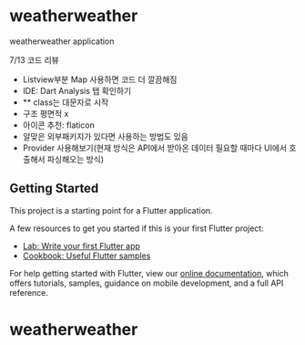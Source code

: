 # weatherweather

weatherweather application

7/13 코드 리뷰
- Listview부분 Map 사용하면 코드 더 깔끔해짐
- IDE: Dart Analysis 탭 확인하기
- ** class는 대문자로 시작
- 구조 평면적 x
- 아이콘 추천: flaticon
- 알맞은 외부패키지가 있다면 사용하는 방법도 있음
- Provider 사용해보기(현재 방식은 API에서 받아온 데이터 필요할 때마다 UI에서 호출해서 파싱해오는 방식) 

## Getting Started

This project is a starting point for a Flutter application.

A few resources to get you started if this is your first Flutter project:

- [Lab: Write your first Flutter app](https://flutter.dev/docs/get-started/codelab)
- [Cookbook: Useful Flutter samples](https://flutter.dev/docs/cookbook)

For help getting started with Flutter, view our
[online documentation](https://flutter.dev/docs), which offers tutorials,
samples, guidance on mobile development, and a full API reference.
# weatherweather
